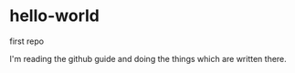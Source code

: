 # hello-world
first repo

I'm reading the github guide and doing the things which are written there.
